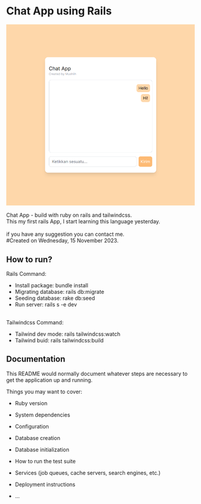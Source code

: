 # Chat App using Rails

![preview image](preview_chat.png)

Chat App - build with ruby on rails and tailwindcss.<br/>
This my first rails App, I start learning this language yesterday.<br/>
<br/>
if you have any suggestion you can contact me.<br/>
#Created on Wednesday, 15 November 2023.

## How to run?

Rails Command:

- Install package: bundle install
- Migrating database: rails db:migrate
- Seeding database: rake db:seed
- Run server: rails s -e dev
  <br/>
  <br/>

Tailwindcss Command:

- Tailwind dev mode: rails tailwindcss:watch
- Tailwind buid: rails tailwindcss:build

## Documentation

This README would normally document whatever steps are necessary to get the
application up and running.

Things you may want to cover:

- Ruby version

- System dependencies

- Configuration

- Database creation

- Database initialization

- How to run the test suite

- Services (job queues, cache servers, search engines, etc.)

- Deployment instructions

- ...
